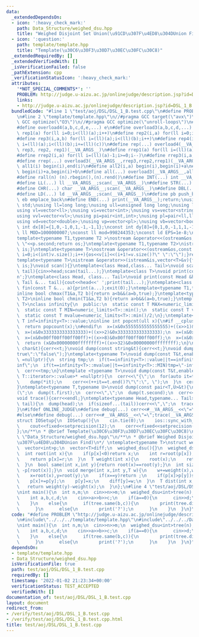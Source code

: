 ```yaml
---
data:
  _extendedDependsOn:
  - icon: ':heavy_check_mark:'
    path: Data_Structure/weighed_dsu.hpp
    title: "Weighed Disjoint Set Union(\u91CD\u307F\u4ED8\u304DUnion Find)"
  - icon: ':question:'
    path: template/template.hpp
    title: "Template(\u30C6\u30F3\u30D7\u30EC\u30FC\u30C8)"
  _extendedRequiredBy: []
  _extendedVerifiedWith: []
  _isVerificationFailed: false
  _pathExtension: cpp
  _verificationStatusIcon: ':heavy_check_mark:'
  attributes:
    '*NOT_SPECIAL_COMMENTS*': ''
    PROBLEM: http://judge.u-aizu.ac.jp/onlinejudge/description.jsp?id=DSL_1_B
    links:
    - http://judge.u-aizu.ac.jp/onlinejudge/description.jsp?id=DSL_1_B
  bundledCode: "#line 1 \"test/aoj/DSL/DSL_1_B.test.cpp\"\n#define PROBLEM \"http://judge.u-aizu.ac.jp/onlinejudge/description.jsp?id=DSL_1_B\"\
    \n#line 2 \"template/template.hpp\"\n//#pragma GCC target(\"avx\")\n//#pragma\
    \ GCC optimize(\"O3\")\n//#pragma GCC optimize(\"unroll-loops\")\n#include<bits/stdc++.h>\n\
    #define overload4(a,b,c,d,e,...) e\n#define overload3(a,b,c,d,...) d\n#define\
    \ rep1(a) for(ll i=0;i<(ll)(a);i++)\n#define rep2(i,a) for(ll i=0;i<(ll)(a);i++)\n\
    #define rep3(i,a,b) for(ll i=(ll)(a);i<(ll)(b);i++)\n#define rep4(i,a,b,c) for(ll\
    \ i=(ll)(a);i<(ll)(b);i+=(ll)(c))\n#define rep(...) overload4(__VA_ARGS__, rep4,\
    \ rep3, rep2, rep1)(__VA_ARGS__)\n#define rrep1(a) for(ll i=(ll)(a)-1;i>=0;i--)\n\
    #define rrep2(i,a) for(ll i=(ll)(a)-1;i>=0;i--)\n#define rrep3(i,a,b) for(ll i=(ll)(b)-1;i>=(ll)(a);i--)\n\
    #define rrep(...) overload3(__VA_ARGS__,rrep3,rrep2,rrep1)(__VA_ARGS__)\n#define\
    \ all1(i) begin(i),end(i)\n#define all2(i,a) begin(i),begin(i)+a\n#define all3(i,a,b)\
    \ begin(i)+a,begin(i)+b\n#define all(...) overload3(__VA_ARGS__,all3,all2,all1)(__VA_ARGS__)\n\
    #define rall(n) (n).rbegin(),(n).rend()\n#define INT(...) int __VA_ARGS__;scan(__VA_ARGS__)\n\
    #define LL(...) ll __VA_ARGS__;scan(__VA_ARGS__)\n#define STR(...) string __VA_ARGS__;scan(__VA_ARGS__)\n\
    #define CHR(...) char __VA_ARGS__;scan(__VA_ARGS__)\n#define DBL(...) double __VA_ARGS__;scan(__VA_ARGS__)\n\
    #define LD(...) ld __VA_ARGS__;scan(__VA_ARGS__)\n#define pb push_back\n#define\
    \ eb emplace_back\n#define END(...) print(__VA_ARGS__);return;\nusing namespace\
    \ std;\nusing ll=long long;\nusing ull=unsigned long long;\nusing ld=long double;\n\
    using vl=vector<ll>;\nusing vi=vector<int>;\nusing vs=vector<string>;\nusing vc=vector<char>;\n\
    using vvl=vector<vl>;\nusing pi=pair<int,int>;\nusing pl=pair<ll,ll>;\nusing vvc=vector<vc>;\n\
    using vd=vector<double>;\nusing vp=vector<pl>;\nusing vb=vector<bool>;\nconst\
    \ int dx[8]={1,0,-1,0,1,-1,-1,1};\nconst int dy[8]={0,1,0,-1,1,1,-1,-1};\nconst\
    \ ll MOD=1000000007;\nconst ll mod=998244353;\nconst ld EPS=1e-8;\nconst ld PI=3.1415926535897932384626;\n\
    template<typename T1,typename T2 >\nostream &operator<<(ostream&os,const pair<T1,T2>&p){os<<p.first<<\"\
    \ \"<<p.second;return os;}\ntemplate<typename T1,typename T2>\nistream &operator>>(istream&is,pair<T1,T2>&p){is>>p.first>>p.second;return\
    \ is;}\ntemplate<typename T>\nostream &operator<<(ostream&os,const vector<T>&v){for(int\
    \ i=0;i<(int)v.size();i++){os<<v[i]<<(i+1!=v.size()?\" \":\"\");}return os;}\n\
    template<typename T>\nistream &operator>>(istream&is,vector<T>&v){for(T &in:v){is>>in;}return\
    \ is;}\nvoid scan(){}\ntemplate<class Head,class... Tail>\nvoid scan(Head&head,Tail&...\
    \ tail){cin>>head;scan(tail...);}\ntemplate<class T>\nvoid print(const T &t){cout<<t<<'\\\
    n';}\ntemplate<class Head, class... Tail>\nvoid print(const Head &head, const\
    \ Tail &... tail){cout<<head<<' ';print(tail...);}\ntemplate<class... T>\nvoid\
    \ fin(const T &... a){print(a...);exit(0);}\ntemplate<typename T1,typename T2>\n\
    inline bool chmax(T1&a,T2 b){return a<b&&(a=b,true);}\ntemplate<typename T1,typename\
    \ T2>\ninline bool chmin(T1&a,T2 b){return a>b&&(a=b,true);}\ntemplate<typename\
    \ T>\nclass infinity{\n  public:\n  static const T MAX=numeric_limits<T>::max();\n\
    \  static const T MIN=numeric_limits<T>::min();\n  static const T value=numeric_limits<T>::max()/2;\n\
    \  static const T mvalue=numeric_limits<T>::min()/2;\n};\ntemplate<typename T>const\
    \ T inf=infinity<T>::value;\ninline int popcnt(ull x){\n#if __cplusplus>=202002L\n\
    \  return popcount(x);\n#endif\n  x=(x&0x5555555555555555)+((x>>1)&0x5555555555555555);\n\
    \  x=(x&0x3333333333333333)+((x>>2)&0x3333333333333333);\n  x=(x&0x0f0f0f0f0f0f0f0f)+((x>>4)&0x0f0f0f0f0f0f0f0f);\n\
    \  x=(x&0x00ff00ff00ff00ff)+((x>>8)&0x00ff00ff00ff00ff);\n  x=(x&0x0000ffff0000ffff)+((x>>16)&0x0000ffff0000ffff);\n\
    \  return (x&0x00000000ffffffff)+((x>>32)&0x00000000ffffffff);\n}\nvoid dump(const\
    \ char&t){cerr<<t;}\nvoid dump(const string&t){cerr<<t;}\nvoid dump(const bool&t){cerr<<(t?\"\
    true\":\"false\");}\ntemplate<typename T>\nvoid dump(const T&t,enable_if_t<is_integral<T>::value>*\
    \ =nullptr){\n  string tmp;\n  if(t==infinity<T>::value||t==infinity<T>::MAX)tmp=\"\
    inf\";\n  if(t==infinity<T>::mvalue||t==infinity<T>::MIN)tmp=\"-inf\";\n  if(tmp.empty())tmp=to_string(t);\n\
    \  cerr<<tmp;\n}\ntemplate <typename T>\nvoid dump(const T&t,enable_if_t<!is_void<typename\
    \ T::iterator>::value>* =nullptr){\n  cerr<<\"{\";\n  for(auto it=t.begin();it!=t.end();){\n\
    \    dump(*it);\n    cerr<<(++it==t.end()?\"\":\", \");\n  }\n  cerr<<\"}\";\n\
    }\ntemplate<typename T,typename U>\nvoid dump(const pair<T,U>&t){\n  cerr<<\"\
    (\";\n  dump(t.first);\n  cerr<<\",\";\n  dump(t.second);\n  cerr<<\")\";\n}\n\
    void trace(){cerr<<endl;}\ntemplate<typename Head,typename... Tail>\nvoid trace(Head&&head,Tail&&...\
    \ tail){\n  dump(head);\n  if(sizeof...(tail))cerr<<\",\";\n  trace(forward<Tail>(tail)...);\n\
    }\n#ifdef ONLINE_JUDGE\n#define debug(...) cerr<<#__VA_ARGS__<<\"=\";trace(__VA_ARGS__);\n\
    #else\n#define debug(...) cerr<<#__VA_ARGS__<<\"=\";trace(__VA_ARGS__);\n#endif\n\
    struct IOSetup{\n  IOSetup(){\n    cin.tie(0);\n    ios::sync_with_stdio(0);\n\
    \    cout<<fixed<<setprecision(12);\n    cerr<<fixed<<setprecision(12);\n  }\n\
    };\n/**\n * @brief Template(\u30C6\u30F3\u30D7\u30EC\u30FC\u30C8)\n*/\n#line 1\
    \ \"Data_Structure/weighed_dsu.hpp\"\n/**\n * @brief Weighed Disjoint Set Union(\u91CD\
    \u307F\u4ED8\u304DUnion Find)\n*/ \ntemplate<typename T>\nstruct weighed_dsu{\n\
    \  vector<int>p;\n  vector<T>diff;\n  weighed_dsu(){}\n  weighed_dsu(int n,T s=0):p(n,-1),diff(n,s){}\n\
    \  int root(int x){\n    if(p[x]<0)return x;\n    int r=root(p[x]);\n    diff[x]+=diff[p[x]];\n\
    \    return p[x]=r;\n  }\n  T weight(int x){\n    root(x);\n    return diff[x];\n\
    \  }\n  bool same(int x,int y){return root(x)==root(y);}\n  int size(int x){return\
    \ -p[root(x)];}\n  void merge(int x,int y,T w){\n    w+=weight(x),w-=weight(y);\n\
    \    x=root(x),y=root(y);\n    if(x==y)return ;\n    if(p[x]>p[y])swap(x,y),w=-w;\n\
    \    p[x]+=p[y];\n    p[y]=x;\n    diff[y]=w;\n  }\n  T dist(int x,int y){\n \
    \   return weight(y)-weight(x);\n  }\n};\n#line 4 \"test/aoj/DSL/DSL_1_B.test.cpp\"\
    \nint main(){\n  int n,m;\n  cin>>n>>m;\n  weighed_dsu<int>tree(n);\n  while(m--){\n\
    \    int a,b,c,d;\n    cin>>a>>b>>c;\n    if(a==0){\n      cin>>d;\n      tree.merge(b,c,d);\n\
    \    }\n    else{\n      if(tree.same(b,c)){\n        print(tree.dist(b,c));\n\
    \      }\n      else{\n        print('?');\n      }\n    }\n  }\n}\n"
  code: "#define PROBLEM \"http://judge.u-aizu.ac.jp/onlinejudge/description.jsp?id=DSL_1_B\"\
    \n#include\"../../../template/template.hpp\"\n#include\"../../../Data_Structure/weighed_dsu.hpp\"\
    \nint main(){\n  int n,m;\n  cin>>n>>m;\n  weighed_dsu<int>tree(n);\n  while(m--){\n\
    \    int a,b,c,d;\n    cin>>a>>b>>c;\n    if(a==0){\n      cin>>d;\n      tree.merge(b,c,d);\n\
    \    }\n    else{\n      if(tree.same(b,c)){\n        print(tree.dist(b,c));\n\
    \      }\n      else{\n        print('?');\n      }\n    }\n  }\n}"
  dependsOn:
  - template/template.hpp
  - Data_Structure/weighed_dsu.hpp
  isVerificationFile: true
  path: test/aoj/DSL/DSL_1_B.test.cpp
  requiredBy: []
  timestamp: '2022-01-02 21:23:34+00:00'
  verificationStatus: TEST_ACCEPTED
  verifiedWith: []
documentation_of: test/aoj/DSL/DSL_1_B.test.cpp
layout: document
redirect_from:
- /verify/test/aoj/DSL/DSL_1_B.test.cpp
- /verify/test/aoj/DSL/DSL_1_B.test.cpp.html
title: test/aoj/DSL/DSL_1_B.test.cpp
---
```

